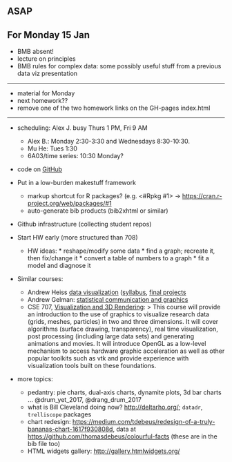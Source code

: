 
## ASAP

## For Monday 15 Jan

* BMB absent!
* lecture on principles
* BMB rules for complex data: some possibly useful stuff from a previous data viz presentation

----


* material for Monday
* next homework??
* remove one of the two homework links on the GH-pages index.html

-------

* scheduling: Alex J. busy Thurs 1 PM, Fri 9 AM
  * Alex B.: Monday 2:30-3:30 and Wednesdays 8:30-10:30.
  * Mu He: Tues 1:30
  * 6A03/time series: 10:30 Monday?

* code on [GitHub](https://github.com/jrauser/writing/tree/master/how_humans_see_data)

* Put in a low-burden makestuff framework
     * markup shortcut for R packages? (e.g. <#Rpkg #1> -> https://cran.r-project.org/web/packages/#1
	 * auto-generate bib products (bib2xhtml or similar)

* Github infrastructure (collecting student repos)

* Start HW early (more structured than 708)
     * HW ideas:
	       * reshape/modify some data
	       * find a graph; recreate it, then fix/change it
		   * convert a table of numbers to a graph
		   * fit a model and diagnose it

* Similar courses:
    * Andrew Heiss [data visualization](https://datavizf17.classes.andrewheiss.com) ([syllabus](https://datavizf17.classes.andrewheiss.com/syllabus/), [final projects](https://datavizf17.classes.andrewheiss.com/final-projects/)
    * Andrew Gelman: [statistical communication and graphics](http://andrewgelman.com/2015/10/02/syllabus-for-my-course-on-communicating-data-and-statistics/)
    * CSE 707, [Visualization and 3D Rendering](https://computational.mcmaster.ca/graduate-studies/courses.html):
          > This course will provide an introduction to the use of graphics to visualize research data (grids, meshes, particles) in two and three dimensions. It will cover algorithms (surface drawing, transparency), real time visualization, post processing (including large data sets) and generating animations and movies. It will introduce OpenGL as a low-level mechanism to access hardware graphic acceleration as well as other popular toolkits such as vtk and provide experience with visualization tools built on these foundations.

* more topics:
    * pedantry: pie charts, dual-axis charts, dynamite plots, 3d bar charts ... @drum_yet_2017, @drang_drum_2017
    * what is Bill Cleveland doing now? http://deltarho.org/; `datadr`, `trelliscope` packages
    * chart redesign: https://medium.com/tdebeus/redesign-of-a-truly-bananas-chart-1617f930808d, data at https://github.com/thomasdebeus/colourful-facts (these are in the bib file too)
    * HTML widgets gallery: http://gallery.htmlwidgets.org/
